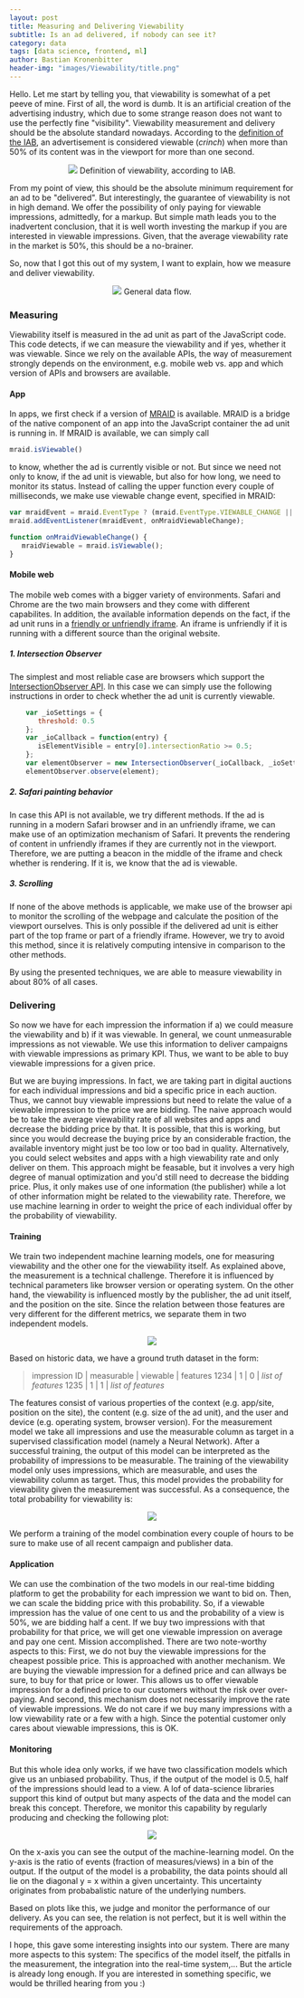 ```yaml
---
layout: post
title: Measuring and Delivering Viewability
subtitle: Is an ad delivered, if nobody can see it?
category: data
tags: [data science, frontend, ml]
author: Bastian Kronenbitter
header-img: "images/Viewability/title.png"
---
```


Hello. Let me start by telling you, that viewability is somewhat of a pet peeve of mine. First of all, the word is dumb. It is an artificial creation of the advertising industry, which due to some strange reason does not want to use the perfectly fine "visibility".
Viewability measurement and delivery should be the absolute standard nowadays. According to the [definition of the IAB](https://www.iab.com/wp-content/uploads/2015/06/MRC-Viewable-Ad-Impression-Measurement-Guideline.pdf), an advertisement is considered viewable (*crinch*) when more than 50% of its content was in the viewport for more than one second.

<p align="center"> <img src="../images/Viewability/view.png">
Definition of viewability, according to IAB.
</p>

From my point of view, this should be the absolute minimum requirement for an ad to be "delivered".
But interestingly, the guarantee of viewability is not in high demand. We offer the possibility of only paying for viewable impressions, admittedly, for a markup. But simple math leads you to the inadvertent conclusion, that it is well worth investing the markup if you are interested in viewable impressions. Given, that the average viewability rate in the market is 50%, this should be a no-brainer.

So, now that I got this out of my system, I want to explain, how we measure and deliver viewability.

<p align="center"> <img src="../images/Viewability/overview.png">
General data flow.
</p>

### Measuring

Viewability itself is measured in the ad unit as part of the JavaScript code. This code detects, if we can measure the viewability and if yes, whether it was viewable. Since we rely on the available APIs, the way of measurement strongly depends on the environment, e.g. mobile web vs. app and which version of APIs and browsers are available.

#### App
In apps, we first check if a version of [MRAID](https://www.iab.com/guidelines/mobile-rich-media-ad-interface-definitions-mraid/) is available. MRAID is a bridge of the native component of an app into the JavaScript container the ad unit is running in. If MRAID is available, we can simply call

```javascript
mraid.isViewable()
```

to know, whether the ad is currently visible or not. But since we need not only to know, if the ad unit is viewable, but also for how long, we need to monitor its status. Instead of calling the upper function every couple of milliseconds, we make use viewable change event, specified in MRAID:

```javascript
var mraidEvent = mraid.EventType ? (mraid.EventType.VIEWABLE_CHANGE || 'viewableChange') : 'viewableChange';
mraid.addEventListener(mraidEvent, onMraidViewableChange);

function onMraidViewableChange() {
   mraidViewable = mraid.isViewable();
}
```


#### Mobile web

The mobile web comes with a bigger variety of environments. Safari and Chrome are the two main browsers and they come with different capabilites. In addition, the available information depends on the fact, if the ad unit runs in a [friendly or unfriendly iframe](https://support.adform.com/documentation/good-to-know/friendly-and-non-friendly-iframes/). An iframe is unfriendly if it is running with a different source than the original website.

##### 1. Intersection Observer
The simplest and most reliable case are browsers which support the [IntersectionObserver API](https://developer.mozilla.org/en-US/docs/Web/API/Intersection_Observer_API). In this case we can simply use the following instructions in order to check whether the ad unit is currently viewable.

```javascript
    var _ioSettings = {
       threshold: 0.5
    };
    var _ioCallback = function(entry) {
       isElementVisible = entry[0].intersectionRatio >= 0.5;
    };
    var elementObserver = new IntersectionObserver(_ioCallback, _ioSettings);
    elementObserver.observe(element);
```


##### 2. Safari painting behavior
In case this API is not available, we try different methods. If the ad is running in a modern Safari browser and in an unfriendly iframe, we can make use of an optimization mechanism of Safari. It prevents the rendering of content in unfriendly iframes if they are currently not in the viewport. Therefore, we are putting a beacon in the middle of the iframe and check whether is rendering. If it is, we know that the ad is viewable.

##### 3. Scrolling
If none of the above methods is applicable, we make use of the browser api to monitor the scrolling of the webpage and calculate the position of the viewport ourselves. This is only possible if the delivered ad unit is either part of the top frame or part of a friendly iframe. However, we try to avoid this method, since it is relatively computing intensive in comparison to the other methods.

By using the presented techniques, we are able to measure viewability in about 80% of all cases.


### Delivering

So now we have for each impression the information if a) we could measure the viewability and b) if it was viewable.
In general, we count unmeasurable impressions as not viewable.
We use this information to deliver campaigns with viewable impressions as primary KPI. Thus, we want to be able to buy viewable impressions for a given price.

But we are buying impressions. In fact, we are taking part in digital auctions for each individual impressions and bid a specific price in each auction. Thus, we cannot buy viewable impressions but need to relate the value of a viewable impression to the price we are bidding. The naive approach would be to take the average viewability rate of all websites and apps and decrease the bidding price by that. It is possible, that this is working, but since you would decrease the buying price by an considerable fraction, the available inventory might just be too low or too bad in quality.
Alternatively, you could select websites and apps with a high viewability rate and only deliver on them. This approach might be feasable, but it involves a very high degree of manual optimization and you'd still need to decrease the bidding price. Plus, it only makes use of one information (the publisher) while a lot of other information might be related to the viewability rate.
Therefore, we use machine learning in order to weight the price of each individual offer by the probability of viewability.

#### Training

We train two independent machine learning models, one for measuring viewability and the other one for the viewability itself. As explained above, the measurement is a technical challenge. Therefore it is influenced by technical parameters like browser version or operating system.
On the other hand, the viewability is influenced mostly by the publisher, the ad unit itself, and the position on the site. Since the relation between those features are very different for the different metrics, we separate them in two independent models.

<p align="center"> <img src="../images/Viewability/prop.png"></p>

Based on historic data, we have a ground truth dataset in the form:
> impression ID | measurable | viewable | features
> 1234 | 1 | 0 | *list of features*
> 1235 | 1 | 1 | *list of features*

The features consist of various properties of the context (e.g. app/site, position on the site), the content (e.g. size of the ad unit), and the user and device (e.g. operating system, browser version).
For the measurement model we take all impressions and use the measurable column as target in a supervised classification model (namely a Neural Network).
After a successful training, the output of this model can be interpreted as the probability of impressions to be measurable. The training of the viewability model only uses impressions, which are measurable, and uses the viewability column as target.
Thus, this model provides the probability for viewability given the measurement was successful. As a consequence, the total probability for viewability is:

<p align="center"> <img src="../images/Viewability/form.png"> </p>

We perform a training of the model combination every couple of hours to be sure to make use of all recent campaign and publisher data.

#### Application

We can use the combination of the two models in our real-time bidding platform to get the probability for each impression we want to bid on. Then, we can scale the bidding price with this probability.
So, if a viewable impression has the value of one cent to us and the probability of a view is 50%, we are bidding half a cent. If we buy two impressions with that probability for that price, we will get one viewable impression on average and pay one cent.
Mission accomplished. There are two note-worthy aspects to this: First, we do not buy the viewable impressions for the cheapest possible price. This is approached with another mechanism. We are buying the viewable impression for a defined price and can allways be sure, to buy for that price or lower.
This allows us to offer viewable impression for a defined price to our customers without the risk over over-paying.
And second, this mechanism does not necessarily improve the rate of viewable impressions. We do not care if we buy many impressions with a low viewability rate or a few with a high. Since the potential customer only cares about viewable impressions, this is OK.

#### Monitoring

But this whole idea only works, if we have two classification models which give us an unbiased probability. Thus, if the output of the model is 0.5, half of the impressions should lead to a view. A lof of data-science libraries support this kind of output but many aspects of the data and the model can break this concept.
Therefore, we monitor this capability by regularly producing and checking the following plot:
<p align="center"> <img src="../images/Viewability/diag.png"> </p>

On the x-axis you can see the output of the machine-learning model. On the y-axis is the ratio of events (fraction of measures/views) in a bin of the output. If the output of the model is a probability, the data points should all lie on the diagonal y = x within a given uncertainty.
This uncertainty originates from probabalistic nature of the underlying numbers.

Based on plots like this, we judge and monitor the performance of our delivery. As you can see, the relation is not perfect, but it is well within the requirements of the approach.

I hope, this gave some interesting insights into our system. There are many more aspects to this system: The specifics of the model itself, the pitfalls in the measurement, the integration into the real-time system,... But the article is already long enough. If you are interested in something specific, we would be thrilled hearing from you :)